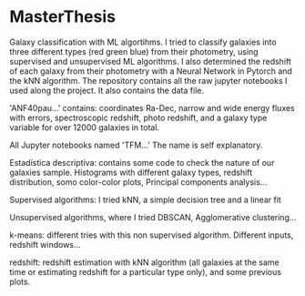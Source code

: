 # MasterThesis
Galaxy classification with ML algortihms. I tried to classify galaxies into three different types (red green blue) from their photometry, using supervised and unsupervised ML algorithms. I also determined the redshift of each galaxy from their photometry with a Neural Network in Pytorch and the kNN algorithm. The repository contains all the raw jupyter notebooks I used along the project. It also contains the data file.

'ANF40pau...' contains: coordinates Ra-Dec, narrow and wide energy fluxes with errors, spectroscopic redshift, photo redshift, and a galaxy type variable for over 12000 galaxies in total.

All Jupyter notebooks named 'TFM...' The name is self explanatory.

Estadística descriptiva: contains some code to check the nature of our galaxies sample. Histograms with different galaxy types, redshift distribution, somo color-color plots, Principal components analysis...

Supervised algorithms: I tried kNN, a simple decision tree and a linear fit

Unsupervised algorithms, where I tried DBSCAN, Agglomerative clustering...

k-means: different tries with this non supervised algorithm. Different inputs, redshift windows...

redshift: redshift estimation with kNN algorithm (all galaxies at the same time or estimating redshift for a particular type only), and some previous plots.